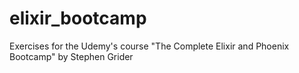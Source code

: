 # elixir_bootcamp
Exercises for the Udemy's course "The Complete Elixir and Phoenix Bootcamp" by Stephen Grider 
